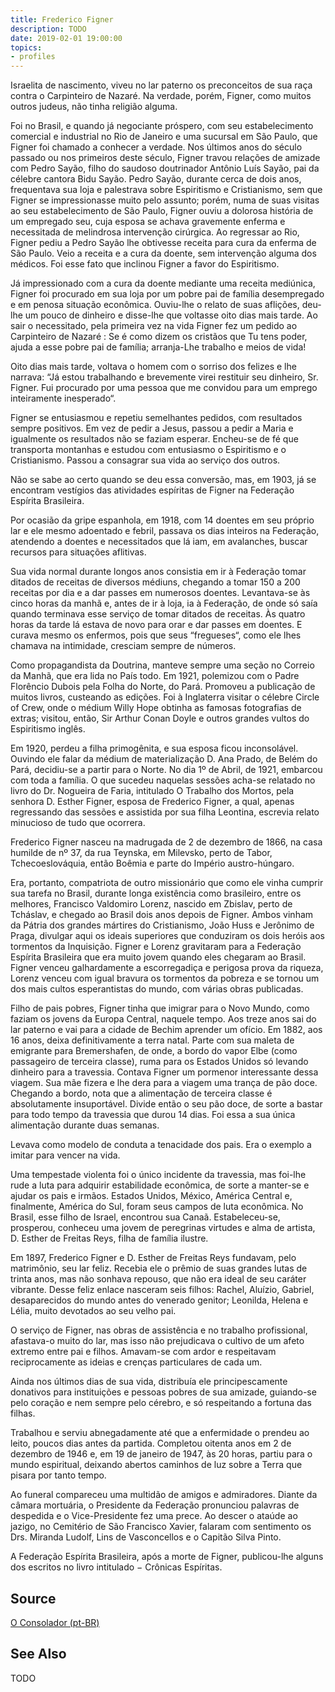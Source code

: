 ```yaml
---
title: Frederico Figner
description: TODO
date: 2019-02-01 19:00:00
topics: 
- profiles
---
```



Israelita de nascimento, viveu no lar paterno os preconceitos de sua raça contra o Carpinteiro de Nazaré. Na verdade, porém, Figner, como muitos outros judeus, não tinha religião alguma.

Foi no Brasil, e quando já negociante próspero, com seu estabelecimento comercial e industrial no Rio de Janeiro e uma sucursal em São Paulo, que Figner foi chamado a conhecer a verdade. Nos últimos anos do século passado ou nos primeiros deste século, Figner travou relações de amizade com Pedro Sayão, filho do saudoso doutrinador Antônio Luís Sayão, pai da célebre cantora Bidu Sayão. Pedro Sayão, durante cerca de dois anos, frequentava sua loja e palestrava sobre Espiritismo e Cristianismo, sem que Figner se impressionasse muito pelo assunto; porém, numa de suas visitas ao seu estabelecimento de São Paulo, Figner ouviu a dolorosa história de um empregado seu, cuja esposa se achava gravemente enferma e necessitada de melindrosa intervenção cirúrgica. Ao regressar ao Rio, Figner pediu a Pedro Sayão lhe obtivesse receita para cura da enferma de São Paulo. Veio a receita e a cura da doente, sem intervenção alguma dos médicos. Foi esse fato que inclinou Figner a favor do Espiritismo.

Já impressionado com a cura da doente mediante uma receita mediúnica, Figner foi procurado em sua loja por um pobre pai de família desempregado e em penosa situação econômica. Ouviu-lhe o relato de suas aflições, deu-lhe um pouco de dinheiro e disse-lhe que voltasse oito dias mais tarde. Ao sair o necessitado, pela primeira vez na vida Figner fez um pedido ao Carpinteiro de Nazaré : Se é como dizem os cristãos que Tu tens poder, ajuda a esse pobre pai de família; arranja-Lhe trabalho e meios de vida!

Oito dias mais tarde, voltava o homem com o sorriso dos felizes e lhe narrava: “Já estou trabalhando e brevemente virei restituir seu dinheiro, Sr. Figner. Fui procurado por uma pessoa que me convidou para um emprego inteiramente inesperado“.

Figner se entusiasmou e repetiu semelhantes pedidos, com resultados sempre positivos. Em vez de pedir a Jesus, passou a pedir a Maria e igualmente os resultados não se faziam esperar. Encheu-se de fé que transporta montanhas e estudou com entusiasmo o Espiritismo e o Cristianismo. Passou a consagrar sua vida ao serviço dos outros.

Não se sabe ao certo quando se deu essa conversão, mas, em 1903, já se encontram vestígios das atividades espíritas de Figner na Federação Espírita Brasileira.

Por ocasião da gripe espanhola, em 1918, com 14 doentes em seu próprio lar e ele mesmo adoentado e febril, passava os dias inteiros na Federação, atendendo a doentes e necessitados que lá iam, em avalanches, buscar recursos para situações aflitivas.

Sua vida normal durante longos anos consistia em ir à Federação tomar ditados de receitas de diversos médiuns, chegando a tomar 150 a 200 receitas por dia e a dar passes em numerosos doentes. Levantava-se às cinco horas da manhã e, antes de ir à loja, ia à Federação, de onde só saía quando terminava esse serviço de tomar ditados de receitas. Às quatro horas da tarde lá estava de novo para orar e dar passes em doentes. E curava mesmo os enfermos, pois que seus “fregueses“, como ele lhes chamava na intimidade, cresciam sempre de números.

Como propagandista da Doutrina, manteve sempre uma seção no Correio da Manhã, que era lida no País todo. Em 1921, polemizou com o Padre Florêncio Dubois pela Folha do Norte, do Pará. Promoveu a publicação de muitos livros, custeando as edições. Foi à Inglaterra visitar o célebre Circle of Crew, onde o médium Willy Hope obtinha as famosas fotografias de extras; visitou, então, Sir Arthur Conan Doyle e outros grandes vultos do Espiritismo inglês.

Em 1920, perdeu a filha primogênita, e sua esposa ficou inconsolável. Ouvindo ele falar da médium de materialização D. Ana Prado, de Belém do Pará, decidiu-se a partir para o Norte. No dia 1º de Abril, de 1921, embarcou com toda a família. O que sucedeu naquelas sessões acha-se relatado no livro do Dr. Nogueira de Faria, intitulado O Trabalho dos Mortos, pela senhora D. Esther Figner, esposa de Frederico Figner, a qual, apenas regressando das sessões e assistida por sua filha Leontina, escrevia relato minucioso de tudo que ocorrera.

Frederico Figner nasceu na madrugada de 2 de dezembro de 1866, na casa humilde de nº 37, da rua Teynska, em Milevsko, perto de Tabor, Tchecoeslováquia, então Boêmia e parte do Império austro-húngaro.

Era, portanto, compatriota de outro missionário que como ele vinha cumprir sua tarefa no Brasil, durante longa existência como brasileiro, entre os melhores, Francisco Valdomiro Lorenz, nascido em Zbislav, perto de Tcháslav, e chegado ao Brasil dois anos depois de Figner. Ambos vinham da Pátria dos grandes mártires do Cristianismo, João Huss e Jerônimo de Praga, divulgar aqui os ideais superiores que conduziram os dois heróis aos tormentos da Inquisição. Figner e Lorenz gravitaram para a Federação Espírita Brasileira que era muito jovem quando eles chegaram ao Brasil. Figner venceu galhardamente a escorregadiça e perigosa prova da riqueza, Lorenz venceu com igual bravura os tormentos da pobreza e se tornou um dos mais cultos esperantistas do mundo, com várias obras publicadas.

Filho de pais pobres, Figner tinha que imigrar para o Novo Mundo, como faziam os jovens da Europa Central, naquele tempo. Aos treze anos sai do lar paterno e vai para a cidade de Bechim aprender um ofício. Em 1882, aos 16 anos, deixa definitivamente a terra natal. Parte com sua maleta de emigrante para Bremershafen, de onde, a bordo do vapor Elbe (como passageiro de terceira classe), ruma para os Estados Unidos só levando dinheiro para a travessia. Contava Figner um pormenor interessante dessa viagem. Sua mãe fizera e lhe dera para a viagem uma trança de pão doce. Chegando a bordo, nota que a alimentação de terceira classe é absolutamente insuportável. Divide então o seu pão doce, de sorte a bastar para todo tempo da travessia que durou 14 dias. Foi essa a sua única alimentação durante duas semanas.

Levava como modelo de conduta a tenacidade dos pais. Era o exemplo a imitar para vencer na vida.

Uma tempestade violenta foi o único incidente da travessia, mas foi-lhe rude a luta para adquirir estabilidade econômica, de sorte a manter-se e ajudar os pais e irmãos. Estados Unidos, México, América Central e, finalmente, América do Sul, foram seus campos de luta econômica. No Brasil, esse filho de Israel, encontrou sua Canaã. Estabeleceu-se, prosperou, conheceu uma jovem de peregrinas virtudes e alma de artista, D. Esther de Freitas Reys, filha de família ilustre.

Em 1897, Frederico Figner e D. Esther de Freitas Reys fundavam, pelo matrimônio, seu lar feliz. Recebia ele o prêmio de suas grandes lutas de trinta anos, mas não sonhava repouso, que não era ideal de seu caráter vibrante. Desse feliz enlace nasceram seis filhos: Rachel, Aluízio, Gabriel, desaparecidos do mundo antes do venerado genitor; Leonilda, Helena e Lélia, muito devotados ao seu velho pai.

O serviço de Figner, nas obras de assistência e no trabalho profissional, afastava-o muito do lar, mas isso não prejudicava o cultivo de um afeto extremo entre pai e filhos. Amavam-se com ardor e respeitavam reciprocamente as ideias e crenças particulares de cada um.

Ainda nos últimos dias de sua vida, distribuía ele principescamente donativos para instituições e pessoas pobres de sua amizade, guiando-se pelo coração e nem sempre pelo cérebro, e só respeitando a fortuna das filhas.

Trabalhou e serviu abnegadamente até que a enfermidade o prendeu ao leito, poucos dias antes da partida. Completou oitenta anos em 2 de dezembro de 1946 e, em 19 de janeiro de 1947, às 20 horas, partiu para o mundo espiritual, deixando abertos caminhos de luz sobre a Terra que pisara por tanto tempo.

Ao funeral compareceu uma multidão de amigos e admiradores. Diante da câmara mortuária, o Presidente da Federação pronunciou palavras de despedida e o Vice-Presidente fez uma prece. Ao descer o ataúde ao jazigo, no Cemitério de São Francisco Xavier, falaram com sentimento os Drs. Miranda Ludolf, Lins de Vasconcellos e o Capitão Silva Pinto.

A Federação Espírita Brasileira, após a morte de Figner, publicou-lhe alguns dos escritos no livro intitulado − Crônicas Espíritas.


## Source
[O Consolador (pt-BR)](http://www.oconsolador.com.br/linkfixo/biografias/fredericofigner.html)

## See Also
TODO


